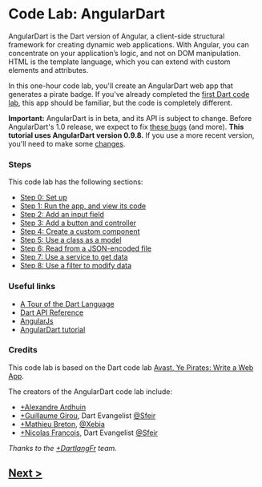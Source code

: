 Code Lab: AngularDart
=================

AngularDart is the Dart version of Angular,
a client-side structural framework for creating dynamic web applications.
With Angular, you can concentrate on your application’s logic, and not on DOM manipulation.
HTML is the template language, which you can extend with
custom elements and attributes.

In this one-hour code lab, you'll create an AngularDart web app
that generates a pirate badge.
If you've already completed the
[first Dart code lab](https://www.dartlang.org/codelabs/darrrt/),
this app should be familiar, but the code is completely different.

**Important:**
AngularDart is in beta, and its API is subject to change.
Before AngularDart's 1.0 release,
we expect to fix
[these bugs](https://github.com/angular/angular.dart/issues?milestone=12)
(and more).
**This tutorial uses AngularDart version 0.9.8.**
If you use a more recent version, you'll need to make some
[changes](docs/diffs.md#differences-between-angulardart-versions).
<!-- put screenshot here? -->


### Steps

This code lab has the following sections:

* [Step 0: Set up](docs/step-0.md#step-0-set-up)
* [Step 1: Run the app, and view its code](docs/step-1.md#step-1-run-the-app-and-view-its-code)
* [Step 2: Add an input field](docs/step-2.md#step-2-add-an-input-field)
* [Step 3: Add a button and controller](docs/step-3.md#step-3-add-a-button-and-controller)
* [Step 4: Create a custom component](docs/step-4.md#step-4-create-a-custom-component)
* [Step 5: Use a class as a model](docs/step-5.md#step-5-use-a-class-as-a-model)
* [Step 6: Read from a JSON-encoded file](docs/step-6.md#step-6-read-from-a-json-encoded-file)
* [Step 7: Use a service to get data](docs/step-7.md#step-7-use-a-service-to-get-data)
* [Step 8: Use a filter to modify data](docs/step-8.md#step-8-use-a-filter-to-modify-data)


### Useful links

- [A Tour of the Dart Language][2]
- [Dart API Reference][3]
- [AngularJs][4]
- [AngularDart tutorial][5]


### Credits

This code lab is based on the Dart code lab
[Avast, Ye Pirates: Write a Web App](https://www.dartlang.org/codelabs/darrrt/).

The creators of the AngularDart code lab include:

- [+Alexandre Ardhuin](https://plus.google.com/101145059477513456972)
- [+Guillaume Girou](https://plus.google.com/+GuillaumeGirou), Dart Evangelist [@Sfeir](http://www.sfeir.com/)
- [+Mathieu Breton](https://twitter.com/MatBreton), [@Xebia](http://www.xebia.fr)
- [+Nicolas Francois](https://plus.google.com/+NicolasFrancois), Dart Evangelist [@Sfeir](http://www.sfeir.com/)

_Thanks to the [+DartlangFr](http://gplus.to/dartlangfr) team._  

## [Next >](docs/step-0.md#step-0-set-up)

  [1]: https://www.dartlang.org/
  [2]: https://www.dartlang.org/docs/dart-up-and-running/contents/ch02.html
  [3]: http://api.dartlang.org/docs/channels/stable/latest/
  [4]: http://angularjs.org/
  [5]: https://github.com/angular/angular.dart.tutorial
  [feedback]: https://docs.google.com/forms/d/1F0ZE-ZfNyNm-MQtEzq1xmvv9Y5g6exAFs9zXH65Bb18/viewform?entry.1890092742=At%C2%A0Dart+Flight+School,+Paris,+Jan.+20th,+2014&entry.475282761
